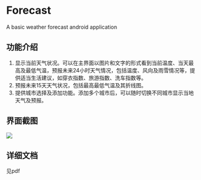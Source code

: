 # Forecast
A basic weather forecast android application  

## 功能介绍

1. 显示当前天气状况。可以在主界面以图片和文字的形式看到当前温度、当天最高及最低气温，预报未来24小时天气情况，包括温度、风向及雨雪情况等，提供适当生活建议，如穿衣指数、旅游指数、洗车指数等。
2. 预报未来15天天气状况，包括最高最低气温及其折线图。
3. 提供城市选择及添加功能。添加多个城市后，可以随时切换不同城市显示当地天气及预报。

## 界面截图

![](https://gitee.com/windy810/pictures/raw/master/forecast.png)

## 详细文档

见pdf
